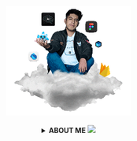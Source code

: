 <!-- code IMG -->
<div align="center">
<a href="http://www.bastndev.com/"><img width="50%" src="@bastndev/IMG/Gif/gohit.gif" title="bastndev.com"></a>
</div></br>

<!-- ABOUT ME -->
<details >
<summary align="center"><b>ABOUT ME</b> <img width="11.5px" src="https://raw.githubusercontent.com/bastndev/GitHub_Emoji.gif/main/assets/gif/vr%20(14).gif"> </summary>
<!-- </br> -->

<div >
<img align="left" width="13%"  high="100%" src="@bastndev/IMG/blok2.png"/>
<img align="right" width="13%" src="@bastndev/IMG/blok2.png"/>
  <h6 id="#lucas" >
    Hey, I'm <a href="https://www.linkedin.com/in/bastndev/">Gohit bastian </a>and I'm from Peru 🇵🇪. Currently, I'm working<a href="https://www.bastndev.com/"> @bastndev </a>. In my personal projects .I'm interested in developing applications that have integrated artificial intelligence. If you want me to be part of your team, you can <img width="15px" src="https://raw.githubusercontent.com/bastndev/GitHub_Emoji.gif/main/assets/gif/dt%20(83).gif">
  </h6>
</pre>
  <h5 align="center">
     <!-- <kbd> -->
  ➥ <a href="https://www.linkedin.com/in/bastndev/" > My interests: </a> • Artificial Intelligence | • Mobile Development | • UI/UX
      </kbd>
    </h5>
</div>

<!-- <h1 align="center">Github Metrics </h1> -->
[![Ashutosh's github activity graph](https://github-readme-activity-graph.vercel.app/graph?username=bastndev&bg_color=0d1117&color=96989C&line=00b3ff&point=f9fafa&area=true&hide_border=true)](https://github.com/ashutosh00710/github-readme-activity-graph)

<pre>
┌──┤ WHOAMI ├─────────▰▰▰
│
├─▣ VAPT
├─▣ Author of seeker and finalrecon
├─▣ <a href="#">thewhiteh4t's Blog</a>
├─▣ I am mostly available at <a href="#">The White Circle</a>
│
└───────────────────────────────▰▰▰

┌──┤ SOCIAL ├─────────▰▰▰
│
├─◈ <a href="#">𝕏</a>
├─◈ <a href="#">YouTube</a>
├─◈ <a href="#">Telegram</a>
├─◈ <a href="#">LinkedIn</a>
│
└───────────────────────────────▰▰▰
</pre>

<div >
<p><img align="left" width="20%" src="https://profile-counter.glitch.me/{bastndev}/count.svg"/></p>
<p><img align="right" width="20%" src="https://profile-counter.glitch.me/{bastndev}/count.svg"/></p>
<h6 >Our team is composed of passionate developers dedicated to customizing and providing exclusive materials for your GitHub profile. Here, you will find a wide range of resources that will help you stand out and enhance your presence on this collaborative development platform. From custom themes to project templates, we are committed to providing you with the necessary tools.</h6>



</div>


[Volver al principio](#lucas)
</details>

